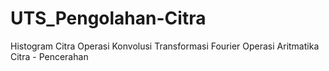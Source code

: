 # UTS_Pengolahan-Citra
Histogram Citra Operasi Konvolusi Transformasi Fourier Operasi Aritmatika Citra - Pencerahan
